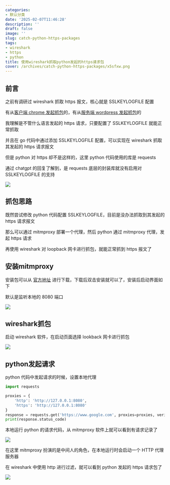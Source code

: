 ```yaml
---
categories:
- 默认分类
date: '2025-02-07T11:46:28'
description: ''
draft: false
image: ''
slug: catch-python-https-packages
tags:
- wireshark
- https
- python
title: 使用wireshark抓取python发起的https请求包
cover: /archives/catch-python-https-packages/x5sfxw.png
---
```


## 前言

之前有调研过 wireshark 抓取 https 报文，核心就是 SSLKEYLOGFILE 配置

有从[客户端 chrome 发起抓包](https://blog.qc7.org/archives/catch-client-https-packages)的，有从[服务端 wordpress 发起抓包](https://blog.qc7.org/archives/catch-server-https-packages)的

我理解是不管什么语言发起的 https 请求，只要配置了 SSLKEYLOGFILE 就能正常抓取 

并且在 go 代码中通过添加 SSLKEYLOGFILE 配置，可以实现在 wireshark 抓取其发起的 https 请求报文

但是 python 对 https 却不是这样的，这里 python 代码使用的库是 requests

通过 chatgpt 的回复了解到，是 requests 底层的封装库就没有启用对 SSLKEYLOGFILE 的支持

![](/archives/catch-python-https-packages/x5sfxw.png)

## 抓包思路

既然尝试修改 python 代码配置 SSLKEYLOGFILE，目前是没办法抓取到其发起的 https 请求报文

那么可以通过 mitmproxy 部署一个代理，然后 python 通过 mitmproxy 代理，发起 https 请求 

再使用 wireshark 对 loopback 网卡进行抓包，就能正常抓到 https 报文了


## 安装mitmproxy

安装包可以从 [官方地址](https://downloads.mitmproxy.org/11.1.2/mitmproxy-11.1.2-windows-x86_64-installer.exe) 进行下载，下载后双击安装就可以了，安装后启动界面如下

默认是监听本地的 8080 端口

![](/archives/catch-python-https-packages/fswg8l.png)

## wireshark抓包

启动 wireshark 软件，在启动页面选择 lookback 网卡进行抓包

![](/archives/catch-python-https-packages/fuhi2b.png)

## python发起请求

python 代码中发起请求的时候，设置本地代理

```python
import requests

proxies = {
    'http': 'http://127.0.0.1:8080',
    'https': 'http://127.0.0.1:8080'
}
response = requests.get('https://www.google.com', proxies=proxies, verify=False)
print(response.status_code)
```

本地运行 python 的请求代码，从 mitmproxy 软件上就可以看到有请求记录了

![](/archives/catch-python-https-packages/gpgic9.png)

在这里 mitmproxy 扮演的是中间人的角色，在本地运行时会启动一个 HTTP 代理服务器

在 wireshark 中使用 http 进行过滤，就可以看到 python 发起的 https 请求包了

![](/archives/catch-python-https-packages/hgax8o.png)
